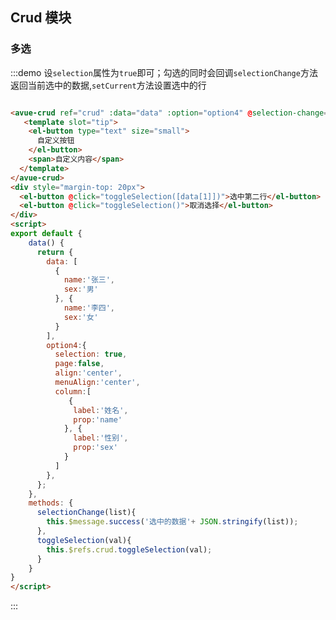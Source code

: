 <script>
export default {
    data() {
      return {
        data: [
          {
            name:'张三',
            sex:'男'
          }, {
            name:'李四',
            sex:'女'
          }
        ],
        option4:{
          selection: true,
          page:false,
          align:'center',
          menuAlign:'center',
          column:[
             {
              label:'姓名',
              prop:'name'
            }, {
              label:'性别',
              prop:'sex'
            }
          ]
        },
      };
    },
    methods: {
      selectionChange(list){
        this.$message.success('选中的数据'+ JSON.stringify(list));
      },
      toggleSelection(val){
        this.$refs.crud.toggleSelection(val);
      }
    }
}
</script>

<style>

</style>

## Crud 模块



### 多选

:::demo  设`selection`属性为`true`即可；勾选的同时会回调`selectionChange`方法返回当前选中的数据,`setCurrent`方法设置选中的行
```html

<avue-crud ref="crud" :data="data" :option="option4" @selection-change="selectionChange">
   <template slot="tip">
    <el-button type="text" size="small">
      自定义按钮
    </el-button>
    <span>自定义内容</span>
  </template>
</avue-crud>
<div style="margin-top: 20px">
  <el-button @click="toggleSelection([data[1]])">选中第二行</el-button>
  <el-button @click="toggleSelection()">取消选择</el-button>
</div>
<script>
export default {
    data() {
      return {
        data: [
          {
            name:'张三',
            sex:'男'
          }, {
            name:'李四',
            sex:'女'
          }
        ],
        option4:{
          selection: true,
          page:false,
          align:'center',
          menuAlign:'center',
          column:[
             {
              label:'姓名',
              prop:'name'
            }, {
              label:'性别',
              prop:'sex'
            }
          ]
        },
      };
    },
    methods: {
      selectionChange(list){
        this.$message.success('选中的数据'+ JSON.stringify(list));
      },
      toggleSelection(val){
        this.$refs.crud.toggleSelection(val);
      }
    }
}
</script>
```
:::